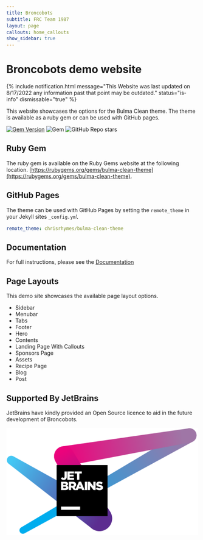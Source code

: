 ```yaml
---
title: Broncobots
subtitle: FRC Team 1987
layout: page
callouts: home_callouts
show_sidebar: true
---
```


# Broncobots demo website
{% include notification.html
message="This Website was last updated on 8/17/2022 any information past that point may be outdated."
status="is-info"
dismissable="true" %}

This website showcases the options for the Bulma Clean theme. The theme is available as a ruby gem or can be used with GitHub pages. 

[![Gem Version](https://badge.fury.io/rb/bulma-clean-theme.svg)](https://badge.fury.io/rb/bulma-clean-theme)
![Gem](https://img.shields.io/gem/dt/bulma-clean-theme.svg)
![GitHub Repo stars](https://img.shields.io/github/stars/chrisrhymes/bulma-clean-theme?style=social)

## Ruby Gem

The ruby gem is available on the Ruby Gems website at the following location. [https://rubygems.org/gems/bulma-clean-theme](https://rubygems.org/gems/bulma-clean-theme).

## GitHub Pages

The theme can be used with GitHub Pages by setting the `remote_theme` in your Jekyll sites `_config.yml`

```yml
remote_theme: chrisrhymes/bulma-clean-theme
```

## Documentation

For full instructions, please see the [Documentation](/bulma-clean-theme/docs/)

## Page Layouts

This demo site showcases the available page layout options. 

* Sidebar
* Menubar
* Tabs
* Footer
* Hero
* Contents
* Landing Page With Callouts
* Sponsors Page
* Assets
* Recipe Page
* Blog
* Post

## Supported By JetBrains

JetBrains have kindly provided an Open Source licence to aid in the future development of Broncobots.

[![JetBrains](img/jetbrains-variant-4.svg)](https://www.jetbrains.com/?from=bulma-clean-theme)
